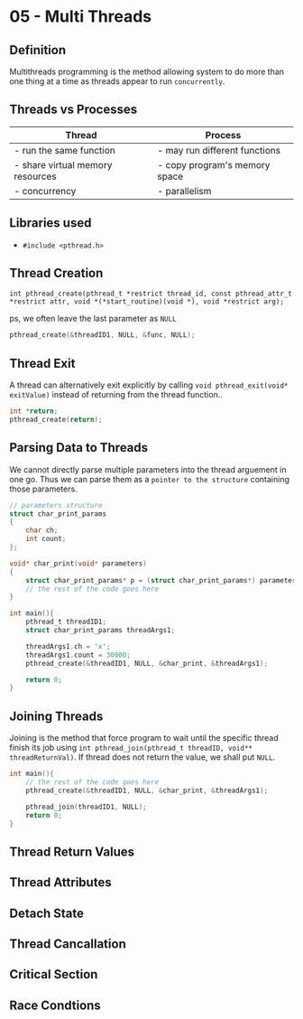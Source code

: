 # 05 - Multi Threads
## Definition
Multithreads programming is the method allowing system to do more than one thing at a time as threads appear to run `concurrently`.

## Threads vs Processes
| Thread | Process |
| ------ | ------- |
| - run the same function | - may run different functions
| - share virtual memory resources | - copy program's memory space |
| - concurrency | - parallelism |

## Libraries used
- `#include <pthread.h>`

## Thread Creation
`int pthread_create(pthread_t *restrict thread_id, const pthread_attr_t *restrict attr, void *(*start_routine)(void *), void *restrict arg);`

ps, we often leave the last parameter as `NULL`

```c
pthread_create(&threadID1, NULL, &func, NULL);
```

## Thread Exit
A thread can alternatively exit explicitly by calling `void pthread_exit(void* exitValue)` instead of returning from the thread function..
```c
int *return;
pthread_create(return);
```

## Parsing Data to Threads
We cannot directly parse multiple parameters into the thread arguement in one go. Thus we can parse them as a `pointer to the structure` containing those parameters.
```c
// parameters structure
struct char_print_params
{
    char ch;
    int count;
};

void* char_print(void* parameters)
{
    struct char_print_params* p = (struct char_print_params*) parameters;
    // the rest of the code goes here
}

int main(){
    pthread_t threadID1;
    struct char_print_params threadArgs1;

    threadArgs1.ch = 'x';
    threadArgs1.count = 30000;
    pthread_create(&threadID1, NULL, &char_print, &threadArgs1);

    return 0;
}
```
## Joining Threads
Joining is the method that force program to wait until the specific thread finish its job using `int pthread_join(pthread_t threadID, void** threadReturnVal)`. If thread does not return the value, we shall put `NULL`.
```c
int main(){
    // the rest of the code goes here
    pthread_create(&threadID1, NULL, &char_print, &threadArgs1);

    pthread_join(threadID1, NULL);
    return 0;
}
```

## Thread Return Values

## Thread Attributes
## Detach State
## Thread Cancallation
## Critical Section
## Race Condtions